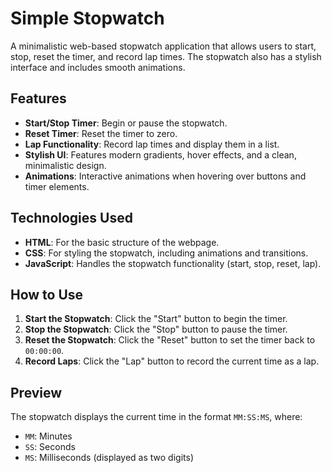 # Simple Stopwatch

A minimalistic web-based stopwatch application that allows users to start, stop, reset the timer, and record lap times. The stopwatch also has a stylish interface and includes smooth animations.

## Features

- **Start/Stop Timer**: Begin or pause the stopwatch.
- **Reset Timer**: Reset the timer to zero.
- **Lap Functionality**: Record lap times and display them in a list.
- **Stylish UI**: Features modern gradients, hover effects, and a clean, minimalistic design.
- **Animations**: Interactive animations when hovering over buttons and timer elements.

## Technologies Used

- **HTML**: For the basic structure of the webpage.
- **CSS**: For styling the stopwatch, including animations and transitions.
- **JavaScript**: Handles the stopwatch functionality (start, stop, reset, lap).

## How to Use

1. **Start the Stopwatch**: Click the "Start" button to begin the timer.
2. **Stop the Stopwatch**: Click the "Stop" button to pause the timer.
3. **Reset the Stopwatch**: Click the "Reset" button to set the timer back to `00:00:00`.
4. **Record Laps**: Click the "Lap" button to record the current time as a lap.

## Preview

The stopwatch displays the current time in the format `MM:SS:MS`, where:
- `MM`: Minutes
- `SS`: Seconds
- `MS`: Milliseconds (displayed as two digits)

